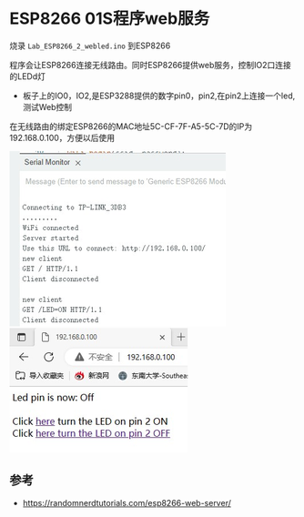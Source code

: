 # ESP8266 01S程序web服务

烧录 `Lab_ESP8266_2_webled.ino` 到ESP8266

程序会让ESP8266连接无线路由。同时ESP8266提供web服务，控制IO2口连接的LEDd灯

* 板子上的IO0，IO2,是ESP3288提供的数字pin0，pin2,在pin2上连接一个led, 测试Web控制

在无线路由的绑定ESP8266的MAC地址5C-CF-7F-A5-5C-7D的IP为192.168.0.100，方便以后使用

![](img/esp8266_webserver.jpg)
![](img/esp8266_webpage.jpg)


## 参考

* https://randomnerdtutorials.com/esp8266-web-server/
